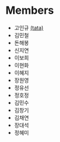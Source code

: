 # Members

* 고인규 [(tata)](tata)
* 김민철
* 돈해봉
* 신지연
* 이보희
* 이현화
* 이혜지
* 장원영
* 정유선
* 정호정
* 김민수
* 김창기
* 김채연
* 장대석
* 정혜미
